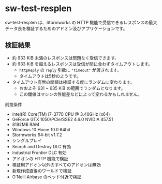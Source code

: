 # sw-test-resplen
sw-test-resplen は、Stormworks の HTTP 機能で受信できるレスポンスの最大データ長を検証するためのアドオン及びアプリケーションです。

## 検証結果
- 約 633 KiB 未満のレスポンスは問題なく受信できます。
- 約 633 KiB を超えるレスポンスは受信が間に合わずタイムアウトします。
  - `httpReply` の `reply` 引数に `"timeout"` が渡されます。
  - タイムアウトは5秒のようです。
- タイムアウト有無の閾値は検証する度にランダムに変わります。
  - おおよそ 631 ~ 635 KiB の範囲でランダムとなります。
  - この閾値はマシンの性能差などによって変わるかもしれません。

前提条件
- Intel(R) Core(TM) i7-3770 CPU @ 3.40GHz (x64)
- GeForce GTX 1050/PCIe/SSE2 4.6.0 NVIDIA 457.51
- 8192MB RAM
- Windows 10 Home 10.0 64bit
- Stormworks 64-bit v1.7.2
- シングルプレイ
- Search and Destroy DLC 有効
- Industrial Frontier DLC 有効
- アドオンの HTTP 機能で検証
- 検証用アドオン以外のすべてのアドオンは無効
- 新規作成直後のワールドで検証
- O'Neill Airbase のベッド付近で検証

